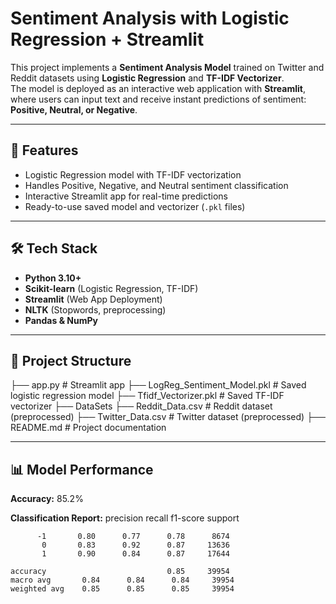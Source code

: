 # Sentiment Analysis with Logistic Regression + Streamlit

This project implements a **Sentiment Analysis Model** trained on Twitter and Reddit datasets using **Logistic Regression** and **TF-IDF Vectorizer**.  
The model is deployed as an interactive web application with **Streamlit**, where users can input text and receive instant predictions of sentiment: **Positive, Neutral, or Negative**.

---

## 🚀 Features
- Logistic Regression model with TF-IDF vectorization
- Handles Positive, Negative, and Neutral sentiment classification
- Interactive Streamlit app for real-time predictions
- Ready-to-use saved model and vectorizer (`.pkl` files)

---

## 🛠️ Tech Stack
- **Python 3.10+**
- **Scikit-learn** (Logistic Regression, TF-IDF)
- **Streamlit** (Web App Deployment)
- **NLTK** (Stopwords, preprocessing)
- **Pandas & NumPy**

---

## 📂 Project Structure
├── app.py # Streamlit app
├── LogReg_Sentiment_Model.pkl # Saved logistic regression model
├── Tfidf_Vectorizer.pkl # Saved TF-IDF vectorizer
├── DataSets
    ├── Reddit_Data.csv # Reddit dataset (preprocessed)
    ├── Twitter_Data.csv # Twitter dataset (preprocessed)
├── README.md # Project documentation

---

## 📊 Model Performance
**Accuracy:** 85.2%

**Classification Report:**
               precision    recall  f1-score   support

          -1       0.80      0.77      0.78      8674
           0       0.83      0.92      0.87     13636
           1       0.90      0.84      0.87     17644

    accuracy                           0.85     39954
    macro avg       0.84      0.84      0.84     39954
    weighted avg    0.85      0.85      0.85     39954

